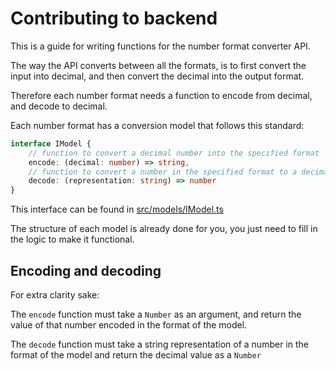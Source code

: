 # Contributing to backend

This is a guide for writing functions for the number format converter API.

The way the API converts between all the formats, is to first convert the input into decimal, 
and then convert the decimal into the output format.

Therefore each number format needs a function to encode from decimal, and decode to decimal.

Each number format has a conversion model that follows this standard:
```typescript
interface IModel {
    // function to convert a decimal number into the specified format
    encode: (decimal: number) => string,
    // function to convert a number in the specified format to a decimal number
    decode: (representation: string) => number
}
```
This interface can be found in [src/models/IModel.ts](src/models/IModel.ts "IModel")

The structure of each model is already done for you, you just need to fill in the 
logic to make it functional.

## Encoding and decoding
For extra clarity sake:

The `encode` function must take a `Number` as an argument, and return the value of that number
encoded in the format of the model.

The `decode` function must take a string representation of a number in the format of the model
and return the decimal value as a `Number`
